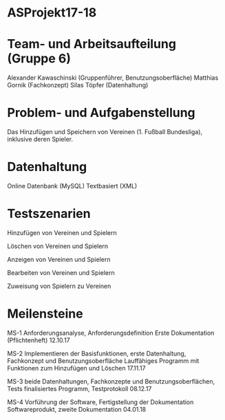 # ASProjekt17-18
# Team- und Arbeitsaufteilung (Gruppe 6)

Alexander Kawaschinski (Gruppenführer, Benutzungsoberfläche)
Matthias Gornik (Fachkonzept)
Silas Töpfer (Datenhaltung)

# Problem- und Aufgabenstellung

Das Hinzufügen und Speichern von Vereinen (1. Fußball Bundesliga), inklusive deren Spieler.

# Datenhaltung

Online Datenbank (MySQL)
Textbasiert (XML)
	
# Testszenarien

Hinzufügen von Vereinen und Spielern

Löschen von Vereinen und Spielern

Anzeigen von Vereinen und Spielern

Bearbeiten von Vereinen und Spielern

Zuweisung von Spielern zu Vereinen

# Meilensteine

MS-1
Anforderungsanalyse, Anforderungsdefinition
Erste Dokumentation (Pflichtenheft)
12.10.17

MS-2
Implementieren der Basisfunktionen, erste Datenhaltung, Fachkonzept und Benutzungsoberfläche
Lauffähiges Programm mit Funktionen zum Hinzufügen und Löschen
17.11.17

MS-3
beide Datenhaltungen, Fachkonzepte und Benutzungsoberflächen, Tests
finalisiertes Programm, Testprotokoll
08.12.17

MS-4
Vorführung der Software, Fertigstellung der Dokumentation
Softwareprodukt, zweite Dokumentation
04.01.18

	

